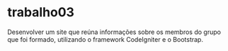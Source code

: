 # trabalho03
Desenvolver um site que reúna informações sobre os membros do grupo que foi formado, utilizando o framework CodeIgniter e o Bootstrap.
